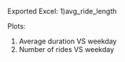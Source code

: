 Exported Excel:
1)avg_ride_length

Plots:
1) Average duration VS weekday
2) Number of rides VS weekday

